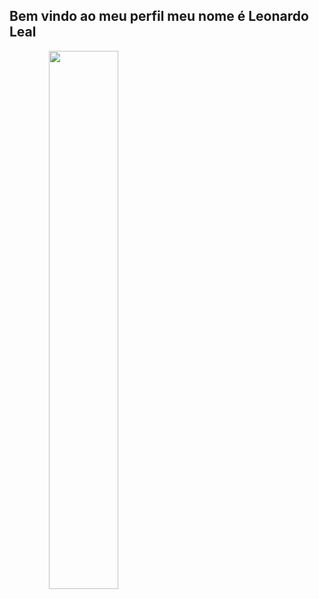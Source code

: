 ## Bem vindo ao meu perfil meu nome é Leonardo Leal
<div align="center">
<img align="left" width="47%" src="https://github-readme-stats.vercel.app/api/top-langs/?username=Leohgb&layout=compact&theme=radical" />

</div>
